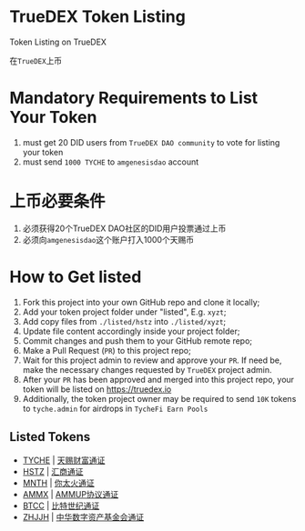 # TrueDEX Token Listing
Token Listing on TrueDEX

在`TrueDEX`上币

# Mandatory Requirements to List Your Token
1. must get 20 DID users from `TrueDEX DAO community` to vote for listing your token
2. must send `1000 TYCHE` to `amgenesisdao` account

# 上币必要条件
1. 必须获得20个TrueDEX DAO社区的DID用户投票通过上币
1. 必须向`amgenesisdao`这个账户打入1000个天赐币

# How to Get listed
1. Fork this project into your own GitHub repo and clone it locally;
2. Add your token project folder under "listed", E.g. `xyzt`;
3. Add copy files from `./listed/hstz` into `./listed/xyzt`;
4. Update file content accordingly inside your project folder;
5. Commit changes and push them to your GitHub remote repo;
6. Make a Pull Request (`PR`) to this project repo;
7. Wait for this project admin to review and approve your `PR`. If need be, make the necessary changes requested by `TrueDEX` project admin.
8. After your `PR` has been approved and merged into this project repo, your token will be listed on https://truedex.io
9. Additionally, the token project owner may be required to send `10K` tokens to `tyche.admin` for airdrops in `TycheFi Earn Pools`

## Listed Tokens
* [TYCHE](listed/TYCHE/token.info.md) | [天赐财富通证](listed/tyche/token.info.zh.md)
* [HSTZ](listed/hstz/token.info.md) | [汇商通证](listed/hstz/token.info.zh.md)
* [MNTH](listed/mnth/token.info.md) | [你太火通证](listed/mnth/token.info.zh.md)
* [AMMX](listed/ammx/token.info.md) | [AMMUP协议通证](listed/ammx/token.info.zh.md)
* [BTCC](listed/btcc/token.info.md) | [比特世纪通证](listed/btcc/token.info.zh.md)
* [ZHJJH](listed/zhjjh/token.info.md) | [中华数字资产基金会通证](listed/zhjjh/token.info.zh.md)